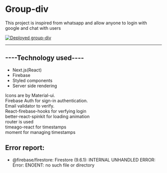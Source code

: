 <!-- This is a [Next.js](https://nextjs.org/) project bootstrapped with [`create-next-app`](https://github.com/vercel/next.js/tree/canary/packages/create-next-app).

## Getting Started

First, run the development server:

```bash
npm run dev
# or
yarn dev
```

Open [http://localhost:3000](http://localhost:3000) with your browser to see the result.

You can start editing the page by modifying `pages/index.js`. The page auto-updates as you edit the file.

[API routes](https://nextjs.org/docs/api-routes/introduction) can be accessed on [http://localhost:3000/api/hello](http://localhost:3000/api/hello). This endpoint can be edited in `pages/api/hello.js`.

The `pages/api` directory is mapped to `/api/*`. Files in this directory are treated as [API routes](https://nextjs.org/docs/api-routes/introduction) instead of React pages.

## Learn More

To learn more about Next.js, take a look at the following resources:

- [Next.js Documentation](https://nextjs.org/docs) - learn about Next.js features and API.
- [Learn Next.js](https://nextjs.org/learn) - an interactive Next.js tutorial.

You can check out [the Next.js GitHub repository](https://github.com/vercel/next.js/) - your feedback and contributions are welcome!

## Deploy on Vercel

The easiest way to deploy your Next.js app is to use the [Vercel Platform](https://vercel.com/new?utm_medium=default-template&filter=next.js&utm_source=create-next-app&utm_campaign=create-next-app-readme) from the creators of Next.js.

Check out our [Next.js deployment documentation](https://nextjs.org/docs/deployment) for more details. -->



# Group-div

This project is inspired from whatsapp and allow anyone to login with google and chat with users

[![Deployed group-div](https://vercel.com/button)](https://direct-div.vercel.app/)


-----------------------
----Technology used----
-----------------------
- Next.js(React)
- Firebase
- Styled components
- Server side rendering

Icons are by Material-ui. </br>
Firebase Auth for sign-in authentication. </br>
Email validator to verify. </br>
React-firebase-hooks for verfying login </br>
better-react-spinkit for loading  animation </br>
router is used<br>
timeago-react for timestamps<br>
moment for managing timestamps<br>

## Error report:
- @firebase/firestore: Firestore (9.6.1): INTERNAL UNHANDLED ERROR:  Error: ENOENT: no such file or directory
